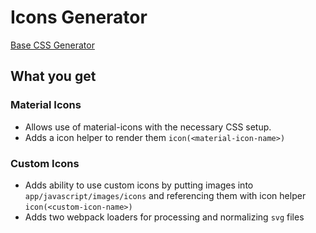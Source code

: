 # Icons Generator

[Base CSS Generator](../base)

## What you get

### Material Icons
* Allows use of material-icons with the necessary CSS setup. 
* Adds a icon helper to render them `icon(<material-icon-name>)`

### Custom Icons
* Adds ability to use custom icons by putting images into `app/javascript/images/icons` and referencing them with icon helper `icon(<custom-icon-name>)`
* Adds two webpack loaders for processing and normalizing `svg` files

